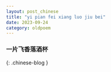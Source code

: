 ```yaml
---
layout: post_chinese
title: "yi pian fei xiang luo jiu bei"
date: 2023-09-24
category: oldpoem
---
```


### 一片飞香落酒杯
{: .chinese-blog }